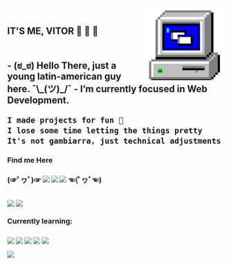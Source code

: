 <div>
  <img align="right" alt="PC GIF" src="https://github.com/TheDudeThatCode/TheDudeThatCode/blob/master/Assets/PC.gif" width="190" />  
  <br>
  <h2> IT'S ME, VITOR 👋 👋 👋 <h2>
  <br>
  - (ಠ_ಠ) Hello There, just a young latin-american guy here. ¯\_(ツ)_/¯
  - I’m currently focused in Web Development.
  
    I made projects for fun 👀
    I lose some time letting the things pretty
    It's not gambiarra, just technical adjustments
    
<h3><strong>Find me Here</strong><h3>
  (☞ﾟヮﾟ)☞
  <a href="https://www.instagram.com/u.vito.duarte/" target="_blank"><img src="https://img.shields.io/badge/-Instagram-%23E4405F?style=for-the-badge&logo=instagram&logoColor=white" target="_blank"></a>
  <a href = "mailto:v02hx10@gmail.com"><img src="https://img.shields.io/badge/-Gmail-%23333?style=for-the-badge&logo=gmail&logoColor=white" target="_blank"></a>
  <a href="https://www.linkedin.com/in/vitor-hugo-1601bb21a" target="_blank"><img src="https://img.shields.io/badge/-LinkedIn-%230077B5?style=for-the-badge&logo=linkedin&logoColor=white" target="_blank"></a>
☜(ﾟヮﾟ☜)
</div>
  
<div style="display: inline_block"><br>
  <img align="center" height="150em" src="https://github-readme-streak-stats.herokuapp.com/?user=Vitor-labs&layout=compact&langs_count=7&theme=tokyonight"/>
  <img align="center" height="150em" src="https://github-readme-stats.vercel.app/api?username=Vitor-labs&show_icons=true&theme=tokyonight&include_all_commits=true&count_private=true"/>
  <h3><strong>Currently learning:</strong><h3>
  <img align="center" src="https://img.shields.io/badge/Python-FFD43B?style=for-the-badge&logo=python&logoColor=darkgreen">
  <img align="center" src="https://img.shields.io/badge/Elixir-4B275F?style=for-the-badge&logo=elixir&logoColor=white">
  <img align="center" src="https://img.shields.io/badge/C%2B%2B-00599C?style=for-the-badge&logo=c%2B%2B&logoColor=white">
  <img align="center" src="https://img.shields.io/badge/Amazon_AWS-232F3E?style=for-the-badge&logo=amazon-aws&logoColor=white">
  <img align="center" src="https://img.shields.io/badge/PostgreSQL-316192?style=for-the-badge&logo=postgresql&logoColor=white">
</div>
    
<div>
  <a href="https://github.com/Vitor-labs">
  
  <img height="175em" src="https://github-readme-stats.vercel.app/api/top-langs/?username=Vitor-labs&layout=compact&langs_count=6&theme=tokyonight"/>
</div>

